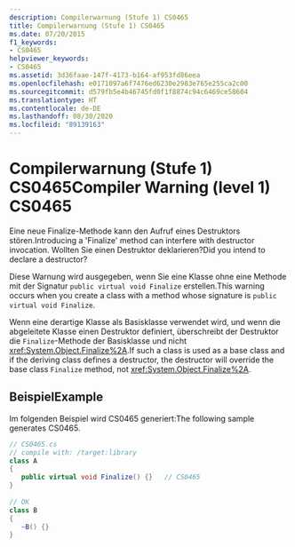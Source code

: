 ```yaml
---
description: Compilerwarnung (Stufe 1) CS0465
title: Compilerwarnung (Stufe 1) CS0465
ms.date: 07/20/2015
f1_keywords:
- CS0465
helpviewer_keywords:
- CS0465
ms.assetid: 3d36faae-147f-4173-b164-af953fd86eea
ms.openlocfilehash: e0171097a6f7476ed6230e2983e765e255ca2c00
ms.sourcegitcommit: d579fb5e4b46745fd0f1f8874c94c6469ce58604
ms.translationtype: HT
ms.contentlocale: de-DE
ms.lasthandoff: 08/30/2020
ms.locfileid: "89139163"
---
```

# <a name="compiler-warning-level-1-cs0465"></a><span data-ttu-id="61513-103">Compilerwarnung (Stufe 1) CS0465</span><span class="sxs-lookup"><span data-stu-id="61513-103">Compiler Warning (level 1) CS0465</span></span>
<span data-ttu-id="61513-104">Eine neue Finalize-Methode kann den Aufruf eines Destruktors stören.</span><span class="sxs-lookup"><span data-stu-id="61513-104">Introducing a 'Finalize' method can interfere with destructor invocation.</span></span> <span data-ttu-id="61513-105">Wollten Sie einen Destruktor deklarieren?</span><span class="sxs-lookup"><span data-stu-id="61513-105">Did you intend to declare a destructor?</span></span>  
  
 <span data-ttu-id="61513-106">Diese Warnung wird ausgegeben, wenn Sie eine Klasse ohne eine Methode mit der Signatur `public virtual void Finalize` erstellen.</span><span class="sxs-lookup"><span data-stu-id="61513-106">This warning occurs when you create a class with a method whose signature is `public virtual void Finalize`.</span></span>  
  
 <span data-ttu-id="61513-107">Wenn eine derartige Klasse als Basisklasse verwendet wird, und wenn die abgeleitete Klasse einen Destruktor definiert, überschreibt der Destruktor die `Finalize`-Methode der Basisklasse und nicht <xref:System.Object.Finalize%2A>.</span><span class="sxs-lookup"><span data-stu-id="61513-107">If such a class is used as a base class and if the deriving class defines a destructor, the destructor will override the base class `Finalize` method, not <xref:System.Object.Finalize%2A>.</span></span>  
  
## <a name="example"></a><span data-ttu-id="61513-108">Beispiel</span><span class="sxs-lookup"><span data-stu-id="61513-108">Example</span></span>  
 <span data-ttu-id="61513-109">Im folgenden Beispiel wird CS0465 generiert:</span><span class="sxs-lookup"><span data-stu-id="61513-109">The following sample generates CS0465.</span></span>  
  
```csharp  
// CS0465.cs  
// compile with: /target:library  
class A  
{  
   public virtual void Finalize() {}   // CS0465  
}  
  
// OK  
class B  
{  
   ~B() {}  
}  
```
